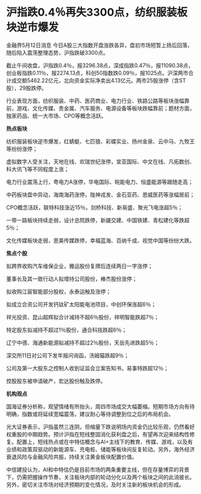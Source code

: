 # 沪指跌0.4％再失3300点，纺织服装板块逆市爆发

金融界5月12日消息 今日A股三大指数开盘涨跌各异，盘初市场短暂上扬后回落，随后陷入震荡整理态势，沪指跌破3300点。

截止午间收盘，沪指跌0.4％，报3296.38点，深成指跌0.47％，报11090.38点，创业板指跌0.11％，报2274.13点，科创50指数跌0.09％，报1025点。沪深两市合计成交额5462.22亿元，北向资金实际净卖出4.13亿元。两市25股涨停（含ST股），29股跌停。

行业表现方面，纺织服装、中药、医药商业、电力行业、铁路公路等板块涨幅靠前，游戏、文化传媒、贵金属、汽车服务、电源设备等板块跌幅靠前；题材方面，独家药品、统一大市场、CPO等概念活跃。

**热点板块**

纺织服装板块逆市爆发，红蜻蜓、七匹狼、彩蝶实业、扬州金泉、云中马、九牧王等纷纷涨停；

虚拟数字人受关注，天地在线、欢瑞世纪涨停，宣亚国际、中文在线、凡拓数创、科大讯飞等不同程度上涨；

电力行业震荡上行，粤电力A涨停，华电国际、皖能电力、恒盛能源等跟随走高；

中药板块盘中异动，海南海药涨停，陇神戎发、金石亚药、恩威医药等涨幅居前；

CPO概念活跃，联特科技涨近15％，剑桥科技、新易盛、聚光飞电涨超5％；

一带一路板块持续走弱，设计总院跌停，新疆交建、中国铁建、青松建化等跌超5％；

文化传媒板块走弱，思美传媒跌停，幸福蓝海、百纳千成、视觉中国等纷纷大跌。

**焦点个股**

拟跨界收购汽车维保企业，雅运股份复牌后连续两日一字涨停；

董事长及其一致行动人拟增持公司股份，棒杰股份涨停；

拟收购江宸智能部分股权，永泰运触及涨停；

拟成立合资公司开发钙钛矿太阳能电池项目，中创环保涨超6％；

祥光投资、昆山超辉拟合计减持不超6％股份，祥明智能跌超7％；

特定股东拟减持不超过1％股份，通合科技跌超6％；

辽宁中德、海通新能源拟减持不超过2％股份，天岳先进跌超5％；

深交所11日对公司下发年报问询函，汤姆猫跌超9％；

公司及第一大股东之控制人收到证监会立案告知书，易事特跌超12％；

控股股东被申请破产，宏达股份触及跌停。

**机构观点**

国海证券分析称，观望情绪有所抬头，周四市场成交大幅萎缩。短期市场方向有待明确，指数或将延续宽幅震荡，建议耐心等待调整到位之后的布局机会。

光大证券表示，沪指虽然三连阴，但缩量下跌说明场内资金仍比较乐观，仍然看好权重股的中期趋势。预计沪指在短线整固消化获利盘之后，有望再次迎来结构性修复。配置上，短线热点或在中特估概念与AI+主线下的教育、传媒、游戏，以及有业绩和政策双驱动的新能源车、充电桩、储能等板块间反复轮动。另外，海外经济衰退风险与金融风险共振，持续关注黄金板块配置价值。

中信建投认为，AI和中特估仍是目前市场的两条重要主线，但在存量博弈的背景下，仍需把握操作节奏，关注板块内部的轮动分化以及两个板块之间的此消彼长。另外，密切关注市场对经济预期的变化情况，及时关注新的板块机会的形成。

